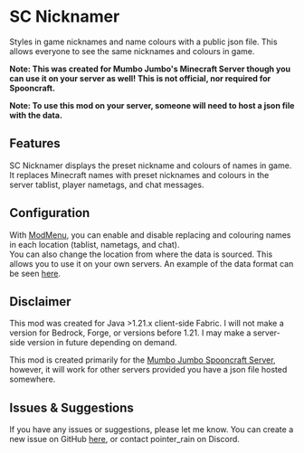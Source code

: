 # SC Nicknamer
Styles in game nicknames and name colours with a public json file.
This allows everyone to see the same nicknames and colours in game.

**Note: This was created for Mumbo Jumbo's Minecraft Server though you can use it on your server as well!
This is not official, nor required for Spooncraft.**

**Note: To use this mod on your server, someone will need to host a json file with the data.**

## Features
SC Nicknamer displays the preset nickname and colours of names in game.<br>
It replaces Minecraft names with preset nicknames and colours in the server tablist, player nametags, and chat messages.

## Configuration
With [ModMenu](https://modrinth.com/mod/modmenu), you can enable and disable replacing and colouring names in each location (tablist, nametags, and chat).<br>
You can also change the location from where the data is sourced. This allows you to use it on your own servers. An example of the data format can be seen [here](https://www.jsonkeeper.com/b/R4DQ).

## Disclaimer
This mod was created for Java >1.21.x client-side Fabric.
I will not make a version for Bedrock, Forge, or versions before 1.21.
I may make a server-side version in future depending on demand.<p>
This mod is created primarily for the [Mumbo Jumbo Spooncraft Server](https://discord.gg/mumbo-jumbo-server-377946908783673344), however, it will work for other servers provided you have a json file hosted somewhere.

## Issues & Suggestions
If you have any issues or suggestions, please let me know.
You can create a new issue on GitHub [here](https://github.com/GoldenRedstone/Spooncraft-Name-Link/issues),
or contact pointer_rain on Discord.